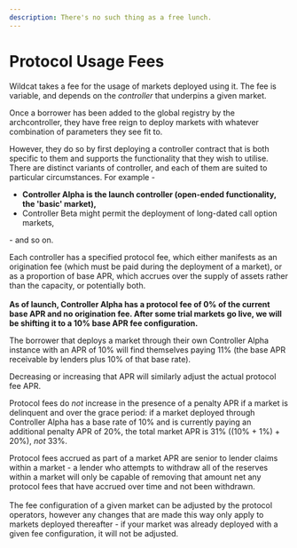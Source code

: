 ```yaml
---
description: There's no such thing as a free lunch.
---
```


# Protocol Usage Fees

Wildcat takes a fee for the usage of markets deployed using it. The fee is variable, and depends on the _controller_ that underpins a given market.

Once a borrower has been added to the global registry by the archcontroller, they have free reign to deploy markets with whatever combination of parameters they see fit to.

However, they do so by first deploying a controller contract that is both specific to them and supports the functionality that they wish to utilise. There are distinct variants of controller, and each of them are suited to particular circumstances. For example -&#x20;

* **Controller Alpha is the launch controller (open-ended functionality, the 'basic' market),**
* Controller Beta might permit the deployment of long-dated call option markets,

\- and so on.&#x20;

Each controller has a specified protocol fee, which either manifests as an origination fee (which must be paid during the deployment of a market), or as a proportion of base APR, which accrues over the supply of assets rather than the capacity, or potentially both.\
\
**As of launch, Controller Alpha has a protocol fee of 0% of the current base APR and no origination fee. After some trial markets go live, we will be shifting it to a 10% base APR fee configuration.**

The borrower that deploys a market through their own Controller Alpha instance with an APR of 10% will find themselves paying 11% (the base APR receivable by lenders plus 10% of that base rate).

Decreasing or increasing that APR will similarly adjust the actual protocol fee APR.

Protocol fees do _not_ increase in the presence of a penalty APR if a market is delinquent and over the grace period: if a market deployed through Controller Alpha has a base rate of 10% and is currently paying an additional penalty APR of 20%, the total market APR is 31% ((10% + 1%) + 20%), _not_ 33%.

Protocol fees accrued as part of a market APR are senior to lender claims within a market - a lender who attempts to withdraw all of the reserves within a market will only be capable of removing that amount net any protocol fees that have accrued over time and not been withdrawn.\
\
The fee configuration of a given market can be adjusted by the protocol operators, however any changes that are made this way only apply to markets deployed thereafter - if your market was already deployed with a given fee configuration, it will not be adjusted.

